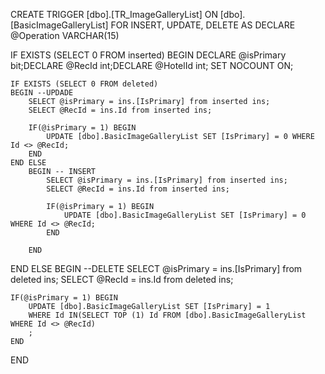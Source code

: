 ﻿



CREATE   TRIGGER [dbo].[TR_ImageGalleryList] ON [dbo].[BasicImageGalleryList]
FOR INSERT, UPDATE, DELETE
AS
DECLARE @Operation VARCHAR(15)
 
IF EXISTS (SELECT 0 FROM inserted)
BEGIN
	DECLARE @isPrimary bit;DECLARE @RecId int;DECLARE @HotelId int;
	SET NOCOUNT ON;

    IF EXISTS (SELECT 0 FROM deleted)
    BEGIN --UPDADE
		SELECT @isPrimary = ins.[IsPrimary] from inserted ins;
		SELECT @RecId = ins.Id from inserted ins;

		IF(@isPrimary = 1) BEGIN
			UPDATE [dbo].BasicImageGalleryList SET [IsPrimary] = 0 WHERE Id <> @RecId; 		
		END
	END ELSE
		BEGIN -- INSERT
			SELECT @isPrimary = ins.[IsPrimary] from inserted ins;
			SELECT @RecId = ins.Id from inserted ins;

			IF(@isPrimary = 1) BEGIN
				UPDATE [dbo].BasicImageGalleryList SET [IsPrimary] = 0 WHERE Id <> @RecId; 		
			END
		
		END
END ELSE 
BEGIN --DELETE
	SELECT @isPrimary = ins.[IsPrimary] from deleted ins;
	SELECT @RecId = ins.Id from deleted ins;

	IF(@isPrimary = 1) BEGIN
		UPDATE [dbo].BasicImageGalleryList SET [IsPrimary] = 1  
		WHERE Id IN(SELECT TOP (1) Id FROM [dbo].BasicImageGalleryList WHERE Id <> @RecId)
		;
	END
END
